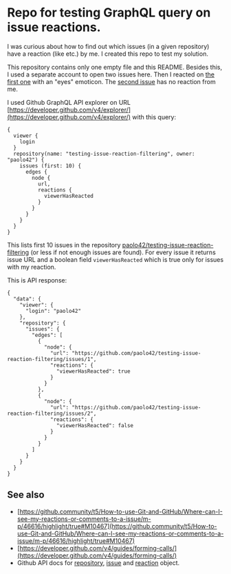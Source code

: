 # Repo for testing GraphQL query on issue reactions.

I was curious about how to find out which issues (in a given repository) have a reaction (like etc.) by me. 
I created this repo to test my solution. 

This repository contains only one empty file and this README. Besides this, I used a separate account to open two issues here.
Then I reacted on [the first one](https://github.com/paolo42/testing-issue-reaction-filtering/issues/1) with an "eyes" emoticon.
The [second issue](https://github.com/paolo42/testing-issue-reaction-filtering/issues/2) has no reaction from me.

I used Github GraphQL API explorer on URL [https://developer.github.com/v4/explorer/](https://developer.github.com/v4/explorer/) with this query:

```
{
  viewer {
    login
  }
  repository(name: "testing-issue-reaction-filtering", owner: "paolo42") {
    issues (first: 10) {
      edges {
        node {
          url,
          reactions {
            viewerHasReacted
          }
        }
      }
    }
  }
}
```

This lists first 10 issues in the repository 
[paolo42/testing-issue-reaction-filtering](https://github.com/paolo42/testing-issue-reaction-filtering)
(or less if not enough issues are found). For every issue it returns issue URL and a boolean field `viewerHasReacted` 
which is true only for issues with my reaction.

This is API response:

```
{
  "data": {
    "viewer": {
      "login": "paolo42"
    },
    "repository": {
      "issues": {
        "edges": [
          {
            "node": {
              "url": "https://github.com/paolo42/testing-issue-reaction-filtering/issues/1",
              "reactions": {
                "viewerHasReacted": true
              }
            }
          },
          {
            "node": {
              "url": "https://github.com/paolo42/testing-issue-reaction-filtering/issues/2",
              "reactions": {
                "viewerHasReacted": false
              }
            }
          }
        ]
      }
    }
  }
}
```

## See also 

* [https://github.community/t5/How-to-use-Git-and-GitHub/Where-can-I-see-my-reactions-or-comments-to-a-issue/m-p/46616/highlight/true#M10467](https://github.community/t5/How-to-use-Git-and-GitHub/Where-can-I-see-my-reactions-or-comments-to-a-issue/m-p/46616/highlight/true#M10467)
* [https://developer.github.com/v4/guides/forming-calls/](https://developer.github.com/v4/guides/forming-calls/)
* Github API docs for [repository](https://developer.github.com/v4/object/repository/),
[issue](https://developer.github.com/v4/object/issue/)
and [reaction](https://developer.github.com/v4/object/reaction/) object.
